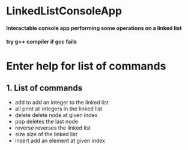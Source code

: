 # LinkedListConsoleApp
#### Interactable console app performing some operations on a linked list
#### try g++ compiler if gcc fails
# Enter help for list of commands

## 1. List of commands
* add  to add an integer to the linked list
* all  print all integers in the linked list
* delete  delete node at given index
* pop  deletes the last node
* reverse  reverses the linked list
* size size of the linked list
* insert  add an element at given index
